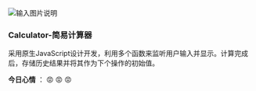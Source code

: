 ![输入图片说明](https://images.gitee.com/uploads/images/2020/0815/062351_b270f70a_7483073.png "123333.png")
### Calculator-简易计算器

采用原生JavaScript设计开发，利用多个函数来监听用户输入并显示。计算完成后，存储历史结果并将其作为下个操作的初始值。

 **今日心情** ： :rage:  :rage:  :rage: 